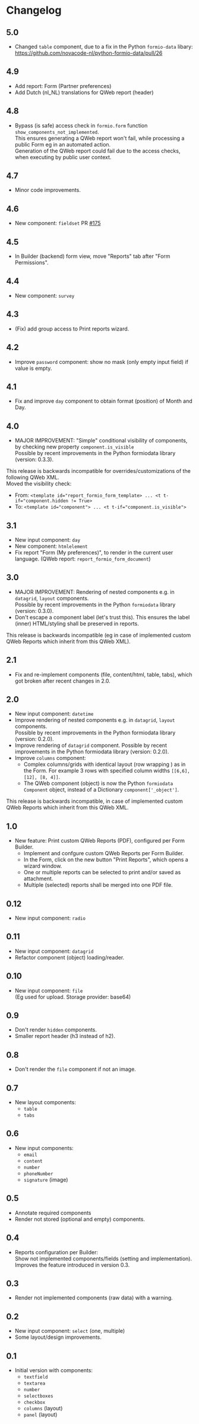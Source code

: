 # Changelog

## 5.0

- Changed `table` component, due to a fix in the Python `formio-data` libary:
  https://github.com/novacode-nl/python-formio-data/pull/26

## 4.9

- Add report: Form (Partner preferences)
- Add Dutch (nl_NL) translations for QWeb report (header)

## 4.8

- Bypass (is safe) access check in `formio.form` function `show_components_not_implemented`.\
  This ensures generating a QWeb report won't fail, while processing a public Form eg in an automated action.\
  Generation of the QWeb report could fail due to the access checks, when executing by public user context.

## 4.7

- Minor code improvements.

## 4.6

- New component: `fieldset`
  PR [\#175](https://github.com/novacode-nl/odoo-formio/pull/175)

## 4.5

- In Builder (backend) form view, move "Reports" tab after "Form Permissions".

## 4.4

- New component: `survey`

## 4.3

- (Fix) add group access to Print reports wizard.

## 4.2

- Improve `password` component: show no mask (only empty input field) if value is empty.

## 4.1

- Fix and improve `day` component to obtain format (position) of Month and Day.

## 4.0

- MAJOR IMPROVEMENT: "Simple" conditional visibility of components, by checking new property `component.is_visible`\
  Possible by recent improvements in the Python formiodata library (version: 0.3.3).

This release is backwards incompatible for overrides/customizations of the following QWeb XML.\
Moved the visibility check:
- From: `<template id="report_formio_form_template> ... <t t-if="component.hidden != True>`
- To: `<template id="component"> ... <t t-if="component.is_visible">`

## 3.1

- New input component: `day`
- New component: `htmlelement`
- Fix report "Form (My preferences)", to render in the current user language. (QWeb report: `report_formio_form_document`)

## 3.0

- MAJOR IMPROVEMENT: Rendering of nested components e.g. in `datagrid`, `layout` components.\
  Possible by recent improvements in the Python `formiodata` library (version: 0.3.0).
- Don't escape a component label (let's trust this). This ensures the label (inner) HTML/styling shall be preserved in reports.

This release is backwards incompatible (eg in case of implemented custom QWeb Reports which inherit from this QWeb XML).

## 2.1

- Fix and re-implement components (file, content/html, table, tabs), which got broken after recent changes in 2.0.

## 2.0

- New input component: `datetime`
- Improve rendering of nested components e.g. in `datagrid`, `layout` components.\
  Possible by recent improvements in the Python formiodata library (version: 0.2.0).
- Improve rendering of `datagrid` component.
  Possible by recent improvements in the Python formiodata library (version: 0.2.0).
- Improve `columns` component:
  - Complex columns/grids with identical layout (row wrapping ) as in the Form. For example 3 rows with specified column widths `[[6,6], [12], [8, 4]]`.
  - The QWeb component (object) is now the Python `formiodata Component` object, instead of a Dictionary `component['_object']`.
  
This release is backwards incompatible, in case of implemented custom QWeb Reports which inherit from this QWeb XML.

## 1.0

- New feature: Print custom QWeb Reports (PDF), configured per Form Builder.
  - Implement and confgure custom QWeb Reports per Form Builder.
  - In the Form, click on the new button "Print Reports", which opens a wizard window.
  - One or multiple reports can be selected to print and/or saved as attachment.
  - Multiple (selected) reports shall be merged into one PDF file.

## 0.12

- New input component: `radio`

## 0.11

- New input component: `datagrid`
- Refactor component (object) loading/reader.

## 0.10

- New input component: `file`\
  (Eg used for upload. Storage provider: base64)

## 0.9

- Don't render `hidden` components.
- Smaller report header (h3 instead of h2).

## 0.8

- Don't render the `file` component if not an image.

## 0.7

- New layout components:
  - `table`
  - `tabs`

## 0.6

- New input components:
  - `email`
  - `content`
  - `number`
  - `phoneNumber`
  - `signature` (image)

## 0.5

- Annotate required components
- Render not stored (optional and empty) components.

## 0.4

- Reports configuration per Builder:\
  Show not implemented components/fields (setting and implementation).\
  Improves the feature introduced in version 0.3.
    
## 0.3

- Render not implemented components (raw data) with a warning.
    
## 0.2

- New input component: `select` (one, multiple)
- Some layout/design improvements.

## 0.1

- Initial version with components:
  - `textfield`
  - `textarea`
  - `number`
  - `selectboxes`
  - `checkbox`
  - `columns` (layout)
  - `panel` (layout)
